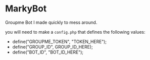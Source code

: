 # MarkyBot
Groupme Bot I made quickly to mess around.

you will need to make a `config.php` that defines the following values: 

* define("GROUPME_TOKEN", "TOKEN_HERE");
* define("GROUP_ID", GROUP_ID_HERE);  
* define("BOT_ID", "BOT_ID_HERE");  

